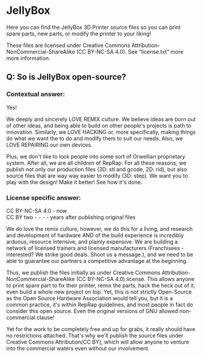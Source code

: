 # JellyBox

Here you can find the JellyBox 3D Printer source files so you can print spare parts, new parts, or modify the printer to your liking!

These files are licensed under Creative Commons Attribution-NonCommercial-ShareAlike (CC BY-NC-SA 4.0). See “license.txt” more more information.

## Q: So is JellyBox open-source?
### Contextual answer:
Yes!

We deeply and sincerely LOVE REMIX culture. We believe ideas are born out of other ideas, and being able to build on other people's projects is path to innovation. Similarly, we LOVE HACKING or, more specifically, making things do what we want the to do and modify them to suit our needs. Also, we LOVE REPAIRING our own devices.

Plus, we don't like to lock people into some sort of Orwellian proprietary system. After all, we are all children of RepRap. For all these reasons, we publish not only our production files (3D: stl and gcode, 2D: rld), but also source files that are way way easier to modify (3D: step).  We want you to play with the design! Make it better! See how it's done. 


### License specific answer:
CC BY-NC-SA 4.0 - now<br>
CC BY 	two - - - - years after publishing original files

We do love the remix culture, however, we do this for a living, and research and development of hardware AND of the build experience is incredibly arduous, resource intensive, and plainly expensive. We are building a network of licensed trainers and licensed manufacturers (Franchisees - interested? We strike good deals. Shoot us a message.), and we need to be able to guarantee our partners a competitive advantage at the beginning.

Thus, we publish the files initially as under Creative Commons Attribution-NonCommercial-ShareAlike (CC BY-NC-SA 4.0) license. This allows anyone to print spare part to fix their printer, remix the parts, hack the heck out of it, even build a whole new project on top. Yet, this is not strictly Open-Source as the Open Source Hardware Association would tell you, but it is a common practice, it's within RepRap guidelines, and most people in fact do consider this open source. Even the original versions of GNU allowed non-commercial clause!

Yet for the work to be completely free and up for grabs, it really should have no restrictions attached. That's why we'll publish the source files under Creative Commons Attribution(CC BY), which will allow anyone to venture into the commercial waters even without our involvement.
